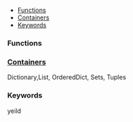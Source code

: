 - [Functions](#fun)
- [Containers](#con)
- [Keywords](#k)

<a name=fun></a>
### Functions

<a name=con></a>
### [Containers](containers)
Dictionary,List, OrderedDict, Sets, Tuples

<a name=k></a>
### Keywords
yeild
